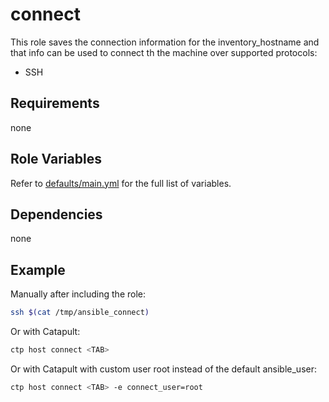 # connect

This role saves the connection information for the inventory_hostname and that info can be used to connect th the machine over supported protocols:

- SSH

## Requirements

none

## Role Variables

Refer to [defaults/main.yml](https://github.com/novateams/nova.core/blob/main/nova/core/roles/connect/defaults/main.yml) for the full list of variables.

## Dependencies

none

## Example

Manually after including the role:

```bash
ssh $(cat /tmp/ansible_connect)
```

Or with Catapult:

```bash
ctp host connect <TAB>
```

Or with Catapult with custom user root instead of the default ansible_user:

```bash
ctp host connect <TAB> -e connect_user=root
```
